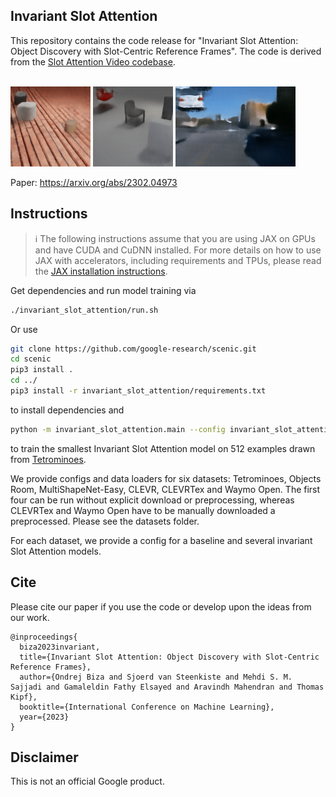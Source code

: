 ## Invariant Slot Attention

This repository contains the code release for "Invariant Slot Attention: Object Discovery with Slot-Centric Reference Frames".
The code is derived from the [Slot Attention Video codebase](https://github.com/google-research/slot-attention-video).

<br />

<img src="shape.gif" alt="ISA animation 1" width="128"/>

<img src="chair.gif" alt="ISA animation 2" width="128"/>

<img src="car.gif" alt="ISA animation 2" width="192"/>

Paper:
https://arxiv.org/abs/2302.04973

## Instructions
> ℹ️ The following instructions assume that you are using JAX on GPUs and have CUDA and CuDNN installed. For more details on how to use JAX with accelerators, including requirements and TPUs, please read the [JAX installation instructions](https://github.com/google/jax#installation).

Get dependencies and run model training via
```sh
./invariant_slot_attention/run.sh
```

Or use
```sh
git clone https://github.com/google-research/scenic.git
cd scenic
pip3 install .
cd ../
pip3 install -r invariant_slot_attention/requirements.txt
```
to install dependencies and
```sh
python -m invariant_slot_attention.main --config invariant_slot_attention/configs/tetrominoes/equiv_transl.py --workdir tmp/
```
to train the smallest Invariant Slot Attention model on 512 examples drawn from [Tetrominoes](https://github.com/deepmind/multi_object_datasets).

We provide configs and data loaders for six datasets: Tetrominoes, Objects Room,
MultiShapeNet-Easy, CLEVR, CLEVRTex and Waymo Open. The first four can be run
without explicit download or preprocessing, whereas CLEVRTex and Waymo Open
have to be manually downloaded a preprocessed. Please see the datasets folder.

For each dataset, we provide a config for a baseline and several invariant
Slot Attention models.

## Cite
Please cite our paper if you use the code or develop upon the ideas from our work.

```
@inproceedings{
  biza2023invariant,
  title={Invariant Slot Attention: Object Discovery with Slot-Centric Reference Frames},
  author={Ondrej Biza and Sjoerd van Steenkiste and Mehdi S. M. Sajjadi and Gamaleldin Fathy Elsayed and Aravindh Mahendran and Thomas Kipf},
  booktitle={International Conference on Machine Learning},
  year={2023}
}
```

## Disclaimer
This is not an official Google product.
